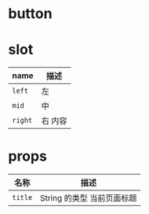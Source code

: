 # button


# slot

| name                 | 描述                         |
|----------------------|------------------------------|
|`left`                |左|
|`mid`                   |中|
|`right`                |右 内容|



# props

| 名称                  | 描述                         |
|----------------------|------------------------------|
|`title`                |String  的类型 当前页面标题|


